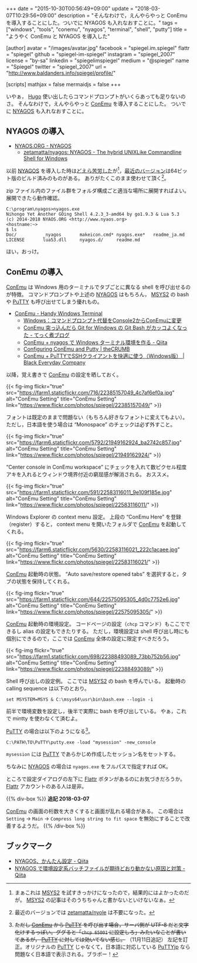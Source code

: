 +++
date = "2015-10-30T00:56:49+09:00"
update = "2018-03-07T10:29:56+09:00"
description = "そんなわけで，えんやらやっと ConEmu を導入することにした。ついでに NYAGOS も入れなおすことに。"
tags = ["windows", "tools", "conemu", "nyagos", "terminal", "shell", "putty"]
title = "ようやく ConEmu と NYAGOS を導入した"

[author]
  avatar = "/images/avatar.jpg"
  facebook = "spiegel.im.spiegel"
  flattr = "spiegel"
  github = "spiegel-im-spiegel"
  instagram = "spiegel_2007"
  license = "by-sa"
  linkedin = "spiegelimspiegel"
  medium = "@spiegel"
  name = "Spiegel"
  twitter = "spiegel_2007"
  url = "http://www.baldanders.info/spiegel/profile/"

[scripts]
  mathjax = false
  mermaidjs = false
+++

いやぁ， [Hugo] 使い出したらコマンドプロンプトがいくらあっても足りないのさ。
そんなわけで，えんやらやっと [ConEmu] を導入することにした。
ついでに [NYAGOS] も入れなおすことに。

## NYAGOS の導入

- [NYAOS.ORG - NYAGOS](http://www.nyaos.org/index.cgi?p=NYAGOS)
    - [zetamatta/nyagos: NYAGOS - The hybrid UNIXLike Commandline Shell for Windows](https://github.com/zetamatta/nyagos)

以前 [NYAGOS] を導入した時は[どえら苦労した](http://qiita.com/spiegel-im-spiegel/items/9c11acf72fa38ef379f8)が[^a]，[最近のバージョン](https://github.com/zetamatta/nyagos/releases)は64ビット版のビルド済みのものがある。
ありがたくこのまま使わせて頂く[^nyole1]。

[^a]: まぁこれは [MSYS2] を試すきっかけになったので，結果的にはよかったのだが。  [MSYS2] の記事はそのうちちゃんと書かないといけないなぁ。
[^nyole1]: 最近のバージョンでは [zetamatta/nyole](https://github.com/zetamatta/nyole "zetamatta/nyole: Nihong Yet another OLE extension for lua") は不要になった。

zip ファイル内のファイル群をフォルダ構成ごと適当な場所に展開すればよい。
展開できたら動作確認。

```text
C:\program\nyagos>nyagos.exe
Nihongo Yet Another GOing Shell 4.2.3_3-amd64 by go1.9.3 & Lua 5.3
(c) 2014-2018 NYAOS.ORG <http://www.nyaos.org>
<hostname:~>
$ ls
Doc/          _nyagos       makeicon.cmd* nyagos.exe*   readme_ja.md
LICENSE       lua53.dll     nyagos.d/     readme.md
```

ほい，おっけ。

## ConEmu の導入

[ConEmu] は Windows 用のターミナルでタブごとに異なる shell を呼び出せるのが特徴。
コマンドプロンプトや上述の [NYAGOS] はもちろん， [MSYS2] の bash や [PuTTY] も呼び出せてしまう優れもの。

- [ConEmu - Handy Windows Terminal](https://conemu.github.io/)
    - [Windows：コマンドプロンプト代替をConsole2からConEmuに変更](http://kenpg.bitbucket.org/blog/201506/07.html)
    - [ConEmu 突っ込んだら Git for Windows の Git Bash がカッコよくなった - てっく煮ブログ](http://tech.nitoyon.com/ja/blog/2014/03/07/fancy-git-bash/)
    - [ConEmu + nyagos で Windows ターミナル環境を作る - Qiita](http://qiita.com/1000k/items/4a2f9419b19fdc9ed5f4)
    - [Configuring ConEmu and Putty | theCRUMB](http://thecrumb.com/2013/03/04/configuring-conemu-and-putty/)
    - [ConEmu + PuTTYでSSHクライアントを快適に使う（Windows版） | Black Everyday Company](http://kuroeveryday.blogspot.jp/2015/10/ConEmu-PuTTY.html)

以降，覚え書きで [ConEmu] の設定を晒しておく。

{{< fig-img flickr="true" src="https://farm1.staticflickr.com/716/22385157049_4c7af6ef0a.jpg" alt="ConEmu Setting" title="ConEmu Setting" link="https://www.flickr.com/photos/spiegel/22385157049/" >}}

フォントは既定のままで問題ない（もちろん好きなフォントに変えてもよい）。
ただし，日本語を使う場合は “Monospace” のチェックは必ず外すこと。

{{< fig-img flickr="true" src="https://farm6.staticflickr.com/5792/21949162924_ba2742c857.jpg" alt="ConEmu Setting" title="ConEmu Setting" link="https://www.flickr.com/photos/spiegel/21949162924/" >}}

“Center console in ConEmu workspace” にチェックを入れて数ピクセル程度アキを入れるとウィンドウ境界付近の窮屈感が解消される。
おススメ。

{{< fig-img flickr="true" src="https://farm1.staticflickr.com/591/22583116011_9e109f185e.jpg" alt="ConEmu Setting" title="ConEmu Setting" link="https://www.flickr.com/photos/spiegel/22583116011/" >}}

Windows Explorer の context menu 設定。
上段の “ConEmu Here” を登録（register）すると， context menu を開いたフォルダで [ConEmu] を起動してくれる。

{{< fig-img flickr="true" src="https://farm6.staticflickr.com/5630/22583116021_222c1acaee.jpg" alt="ConEmu Setting" title="ConEmu Setting" link="https://www.flickr.com/photos/spiegel/22583116021/" >}}

[ConEmu] 起動時の状態。
“Auto save/restore opened tabs” を選択すると，タブの状態を保持してくれる。

{{< fig-img flickr="true" src="https://farm1.staticflickr.com/644/22575095305_4d0c7752e6.jpg" alt="ConEmu Setting" title="ConEmu Setting" link="https://www.flickr.com/photos/spiegel/22575095305/" >}}

[ConEmu] 起動時の環境設定。
コードページの設定（`chcp` コマンド）もここでできるし alias の設定もできたりする。
ただし，環境設定は shell 呼び出し時にも個別にできるので，ここでは [ConEmu] 全体の設定に限定すべきだろう。

{{< fig-img flickr="true" src="https://farm1.staticflickr.com/698/22388493089_73bb752b56.jpg" alt="ConEmu Setting" title="ConEmu Setting" link="https://www.flickr.com/photos/spiegel/22388493089/" >}}

Shell 呼び出しの設定例。
ここでは [MSYS2] の bash を呼んでいる。
起動時の calling sequence は以下のとおり。

```text
set MSYSTEM=MSYS & C:\msys64\usr\bin\bash.exe --login -i
```

前半で環境変数を設定し，後半で実際に bash を呼び出している。
やぁ，これで mintty を使わなくて済むよ。

[PuTTY] の場合は以下のようになる[^b]。

[^b]: ~~ただし [ConEmu] から [PuTTY] を呼び出す場合，サーバ側が UTF-8 だと文字化けするっぽい。ググると「`chcp 65001` に設定しろ」みたいなことが書いてあるが， [PuTTY] に対しては効いてない感じ。~~ （11月11日追記） 左記を訂正。オリジナルの [PuTTY] じゃなくて，日本語に対応している [PuTTYjp] なら問題なく日本語で表示される。ブラボー！

```text
C:\PATH\TO\PuTTY\putty.exe -load "mysession" -new_console
```

`mysession` には [PuTTY] であらかじめ作成したセッション名をセットする。

ちなみに [NYAGOS] の場合は `nyagos.exe` をフルパスで指定すれば OK。

ところで設定ダイアログの左下に [Flattr] ボタンがあるのにお気づきだろうか。
[Flattr] アカウントのある人は是非。

{{% div-box %}}
**追記 2018-03-07**

[ConEmu](https://conemu.github.io/ "ConEmu - Handy Windows Terminal") の画面の桁数を大きくすると画面が乱れる場合がある。
この場合は `Setting` → `Main` → `Compress long string to fit space` を無効にすることで改善するようだ。
{{% /div-box %}}

## ブックマーク

- [NYAGOS、かんたん設定 - Qiita](https://qiita.com/zetamatta/items/99feb1d74e36ea5848cd)
- [NYAGOS で環境設定系バッチファイルが期待どおり動かない原因と対策 - Qiita](https://qiita.com/zetamatta/items/f62bafd711755a4cf8d7)

[Hugo]: https://gohugo.io/ "Hugo :: A fast and modern static website engine"
[ConEmu]: https://conemu.github.io/ "ConEmu - Handy Windows Terminal"
[NYAGOS]: http://www.nyaos.org/index.cgi?p=NYAGOS "NYAOS.ORG - NYAGOS"
[MSYS2]: http://msys2.github.io/ "MSYS2 installer"
[PuTTY]: http://www.chiark.greenend.org.uk/~sgtatham/putty/ "PuTTY: a free telnet/ssh client"
[PuTTYjp]: http://hp.vector.co.jp/authors/VA024651/PuTTYkj.html "hdk の自作ソフトの紹介 | PuTTYjp"
[Flattr]: https://flattr.com/
